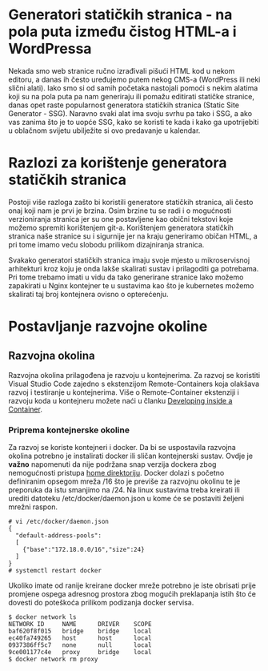 # Generatori statičkih stranica - na pola puta između čistog HTML-a i WordPressa

Nekada smo web stranice ručno izrađivali pišući HTML kod u nekom editoru, a danas ih često uređujemo putem nekog CMS-a (WordPress ili neki slični alati). Iako smo si od samih početaka nastojali pomoći s nekim alatima koji su na pola puta pa nam generiraju ili pomažu editirati statičke stranice, danas opet raste popularnost generatora statičkih stranica (Static Site Generator - SSG). Naravno svaki alat ima svoju svrhu pa tako i SSG, a ako vas zanima što je to uopće SSG, kako se koristi te kada i kako ga upotrijebiti u oblačnom svijetu ubilježite si ovo predavanje u kalendar.

# Razlozi za korištenje generatora statičkih stranica

Postoji više razloga zašto bi koristili generatore statičkih stranica, ali često onaj koji nam je prvi je brzina.  Osim brzine tu se radi i o mogućnosti verzioniranja stranica jer su one postavljene kao obični tekstovi koje možemo spremiti korištenjem git-a. Korištenjem generatora statičkih stranica naše stranice su i sigurnije jer na kraju generiramo običan HTML, a pri tome imamo veću slobodu prilikom dizajniranja stranica.

Svakako generatori statičkih stranica imaju svoje mjesto u mikroservisnoj arhitekturi kroz koju je onda lakše skalirati sustav i prilagoditi ga potrebama. Pri tome trebamo imati u vidu da tako generirane stranice lako možemo zapakirati u Nginx kontejner te u sustavima kao što je kubernetes možemo skalirati taj broj kontejnera ovisno o opterećenju.

# Postavljanje razvojne okoline

## Razvojna okolina

Razvojna okolina prilagođena je razvoju u kontejnerima. Za razvoj se koristiti Visual Studio Code zajedno s ekstenzijom Remote-Containers koja olakšava razvoj i testiranje u kontejnerima. Više o Remote-Container ekstenziji i razvoju koda u kontejneru možete naći u članku [Developing inside a Container](https://code.visualstudio.com/docs/remote/containers).

### Priprema kontejnerske okoline

Za razvoj se koriste kontejneri i docker. Da bi se uspostavila razvojna okolina potrebno je instalirati docker ili sličan kontejnerski sustav. Ovdje je **važno** napomenuti da nije podržana snap verzija dockera zbog nemogućnosti pristupa [home direktoriju](https://github.com/microsoft/vscode-remote-release/issues/2817). Docker dolazi s početno definiranim opsegom mreža /16 što je previše za razvojnu okolinu te je preporuka da istu smanjimo na /24. Na linux sustavima treba kreirati ili urediti datoteku /etc/docker/daemon.json u kome će se postaviti željeni mrežni raspon.

```shell
# vi /etc/docker/daemon.json
{
  "default-address-pools":
  [
    {"base":"172.18.0.0/16","size":24}
  ]
}
# systemctl restart docker
```

Ukoliko imate od ranije kreirane docker mreže potrebno je iste obrisati prije promjene ospega adresnog prostora zbog mogućih preklapanja istih što će dovesti do poteškoća prilikom podizanja docker servisa.

```shell
$ docker network ls
NETWORK ID     NAME      DRIVER    SCOPE
baf620f8f015   bridge    bridge    local
ec40fa749265   host      host      local
0937386ff5c7   none      null      local
9ce001177c4e   proxy     bridge    local
$ docker network rm proxy
```
